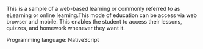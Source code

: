 This is a sample of a web-based learning or commonly referred to as eLearning or online learning.This mode of education can be access via web browser and mobile. This enables the student to access their lessons, quizzes, and homework whenever they want it.

Programming language: NativeScript

